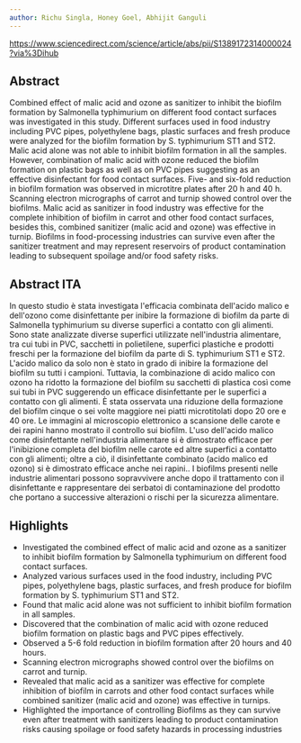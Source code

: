 ```yaml
---
author: Richu Singla, Honey Goel, Abhijit Ganguli
---
```


https://www.sciencedirect.com/science/article/abs/pii/S1389172314000024?via%3Dihub

## Abstract

Combined effect of malic acid and ozone as sanitizer to inhibit the biofilm formation by Salmonella typhimurium on different food contact surfaces was investigated in this study. Different surfaces used in food industry including PVC pipes, polyethylene bags, plastic surfaces and fresh produce were analyzed for the biofilm formation by S. typhimurium ST1 and ST2. Malic acid alone was not able to inhibit biofilm formation in all the samples. However, combination of malic acid with ozone reduced the biofilm formation on plastic bags as well as on PVC pipes suggesting as an effective disinfectant for food contact surfaces. Five- and six-fold reduction in biofilm formation was observed in microtitre plates after 20 h and 40 h. Scanning electron micrographs of carrot and turnip showed control over the biofilms. Malic acid as sanitizer in food industry was effective for the complete inhibition of biofilm in carrot and other food contact surfaces, besides this, combined sanitizer (malic acid and ozone) was effective in turnip. Biofilms in food-processing industries can survive even after the sanitizer treatment and may represent reservoirs of product contamination leading to subsequent spoilage and/or food safety risks.

## Abstract ITA

In questo studio è stata investigata l'efficacia combinata dell'acido malico e dell'ozono come disinfettante per inibire la formazione di biofilm da parte di Salmonella typhimurium su diverse superfici a contatto con gli alimenti. Sono state analizzate diverse superfici utilizzate nell'industria alimentare, tra cui tubi in PVC, sacchetti in polietilene, superfici plastiche e prodotti freschi per la formazione del biofilm da parte di S. typhimurium ST1 e ST2. L'acido malico da solo non è stato in grado di inibire la formazione del biofilm su tutti i campioni. Tuttavia, la combinazione di acido malico con ozono ha ridotto la formazione del biofilm su sacchetti di plastica così come sui tubi in PVC suggerendo un efficace disinfettante per le superfici a contatto con gli alimenti. È stata osservata una riduzione della formazione del biofilm cinque o sei volte maggiore nei piatti microtitolati dopo 20 ore e 40 ore. Le immagini al microscopio elettronico a scansione delle carote e dei rapini hanno mostrato il controllo sui biofilm. L'uso dell'acido malico come disinfettante nell'industria alimentare si è dimostrato efficace per l'inibizione completa del biofilm nelle carote ed altre superfici a contatto con gli alimenti; oltre a ciò, il disinfettante combinato (acido malico ed ozono) si è dimostrato efficace anche nei rapini.. I biofilms presenti nelle industrie alimentari possono sopravvivere anche dopo il trattamento con il disinfettante e rappresentare dei serbatoi di contaminazione del prodotto che portano a successive alterazioni o rischi per la sicurezza alimentare.

## Highlights

- Investigated the combined effect of malic acid and ozone as a sanitizer to inhibit biofilm formation by Salmonella typhimurium on different food contact surfaces.
- Analyzed various surfaces used in the food industry, including PVC pipes, polyethylene bags, plastic surfaces, and fresh produce for biofilm formation by S. typhimurium ST1 and ST2.
- Found that malic acid alone was not sufficient to inhibit biofilm formation in all samples.
- Discovered that the combination of malic acid with ozone reduced biofilm formation on plastic bags and PVC pipes effectively.
- Observed a 5-6 fold reduction in biofilm formation after 20 hours and 40 hours.
- Scanning electron micrographs showed control over the biofilms on carrot and turnip.
- Revealed that malic acid as a sanitizer was effective for complete inhibition of biofilm in carrots and other food contact surfaces while combined sanitizer (malic acid and ozone) was effective in turnips.
- Highlighted the importance of controlling Biofilms as they can survive even after treatment with sanitizers leading to product contamination risks causing spoilage or food safety hazards in processing industries